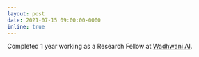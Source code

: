 ```yaml
---
layout: post
date: 2021-07-15 09:00:00-0000
inline: true
---
```


Completed 1 year working as a Research Fellow at [Wadhwani AI](https://www.wadhwaniai.org/).
